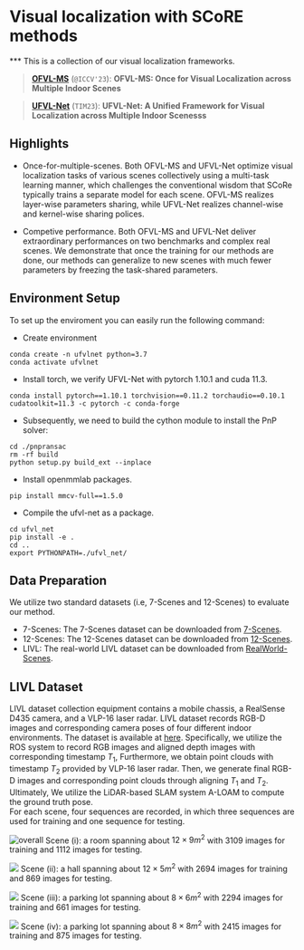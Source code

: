 # Visual localization with SCoRE methods
*** This is a collection of our visual localization frameworks. 

> [**OFVL-MS**](./configs/ofvl_ms) (```@ICCV'23```): **OFVL-MS: Once for Visual Localization across Multiple Indoor Scenes**

> [**UFVL-Net**](./configs/ufvl_net) (```TIM23```): **UFVL-Net: A Unified Framework for Visual Localization across Multiple Indoor Scenesss**

## Highlights
- Once-for-multiple-scenes.
Both OFVL-MS and UFVL-Net optimize visual localization tasks of various scenes collectively using a multi-task learning manner,  which challenges the conventional wisdom that SCoRe typically trains a separate model for each scene. OFVL-MS realizes layer-wise parameters sharing, while UFVL-Net realizes channel-wise and kernel-wise sharing polices.

- Competive performance.
Both OFVL-MS and UFVL-Net deliver extraordinary performances on two benchmarks and complex real scenes. We demonstrate that once the training for our methods are done, our methods can generalize to new scenes with much fewer parameters by freezing the task-shared parameters.

## Environment Setup
To set up the enviroment you can easily run the following command:
- Create environment
```buildoutcfg
conda create -n ufvlnet python=3.7
conda activate ufvlnet
```
- Install torch, we verify UFVL-Net with pytorch 1.10.1 and cuda 11.3.
```buildoutcfg
conda install pytorch==1.10.1 torchvision==0.11.2 torchaudio==0.10.1 cudatoolkit=11.3 -c pytorch -c conda-forge
```
- Subsequently, we need to build the cython module to install the PnP solver:
```buildoutcfg
cd ./pnpransac
rm -rf build
python setup.py build_ext --inplace
```
- Install openmmlab packages.
```buildoutcfg
pip install mmcv-full==1.5.0
```
- Compile the ufvl-net as a package.
```buildoutcfg
cd ufvl_net
pip install -e .
cd .. 
export PYTHONPATH=./ufvl_net/
```
## Data Preparation
We utilize two standard datasets (i.e, 7-Scenes and 12-Scenes) to evaluate our method.
- 7-Scenes: The 7-Scenes dataset can be downloaded from [7-Scenes](https://www.microsoft.com/en-us/research/project/rgb-d-dataset-7-scenes/).
- 12-Scenes: The 12-Scenes dataset can be downloaded from [12-Scenes](https://graphics.stanford.edu/projects/reloc/).
- LIVL: The real-world  LIVL dataset can be downloaded from [RealWorld-Scenes](https://drive.google.com/drive/folders/1rHILFijnb8wfQiT-5gWLvDJWbOqHMZwx).

## LIVL Dataset
LIVL dataset collection equipment contains a mobile chassis, a RealSense D435 camera, and a VLP-16 laser radar. LIVL dataset records RGB-D images and corresponding camera poses of four different indoor environments. 
The dataset is available at [here](https://drive.google.com/drive/folders/1rHILFijnb8wfQiT-5gWLvDJWbOqHMZwx).
Specifically, we utilize the ROS system to record RGB images and aligned depth images with corresponding timestamp $T_{1}$, Furthermore, we obtain point clouds with timestamp $T_{2}$ provided by VLP-16 laser radar. Then, we generate final RGB-D images and corresponding point clouds through aligning $T_{1}$ and $T_{2}$. Ultimately, We utilize the LiDAR-based SLAM system A-LOAM to compute the ground truth pose.  
For each scene, four sequences are recorded, in which three sequences are used for training and one sequence for testing. 

![overall](https://github.com/mooncake199809/UFVL-Net/tree/main/assets/Room.png)
Scene (i): a room spanning about $12 \times 9 m^{2}$ with $3109$ images for training and $1112$ images for testing. 

![](https://github.com/mooncake199809/UFVL-Net/tree/main/assets/Hall.png) 
Scene (ii): a hall spanning about $12 \times 5 m^{2}$ with $2694$ images for training and $869$ images for testing. 

![](https://github.com/mooncake199809/UFVL-Net/tree/main/assets/Parking_lot1.png)
Scene (iii): a parking lot spanning about $8 \times 6 m^{2}$ with $2294$ images for training and $661$ images for testing. 

![](https://github.com/mooncake199809/UFVL-Net/tree/main/assets/Parking_lot2.png)
Scene (iv): a parking lot spanning about $8 \times 8 m^{2}$ with $2415$ images for training and $875$ images for testing.
